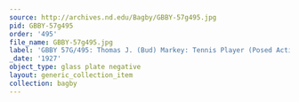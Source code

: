 ```yaml
---
source: http://archives.nd.edu/Bagby/GBBY-57g495.jpg
pid: GBBY-57g495
order: '495'
file_name: GBBY-57g495.jpg
label: 'GBBY 57G/495: Thomas J. (Bud) Markey: Tennis Player (Posed Action) - 1927'
_date: '1927'
object_type: glass plate negative
layout: generic_collection_item
collection: bagby
---
```

